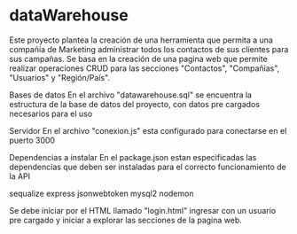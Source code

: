# dataWarehouse

Este proyecto plantea la creación de una  herramienta que permita a una compañía de Marketing administrar todos los contactos de sus clientes para sus campañas. Se basa en la creación de una pagina web que permite realizar operaciones CRUD para las secciones "Contactos", "Compañías", "Usuarios" y "Región/País".

Bases de datos
En el archivo "datawarehouse.sql" se encuentra la estructura de la base de datos del proyecto, con datos pre cargados necesarios para el uso

Servidor
En el archivo "conexion.js" esta configurado para conectarse en el puerto 3000

Dependencias a instalar
En el package.json estan especificadas las dependencias que deben ser instaladas para el correcto funcionamiento de la API

sequalize
express
jsonwebtoken
mysql2
nodemon

Se debe iniciar por el HTML llamado "login.html" ingresar con un usuario pre cargado y iniciar a explorar las secciones de la pagina web.
